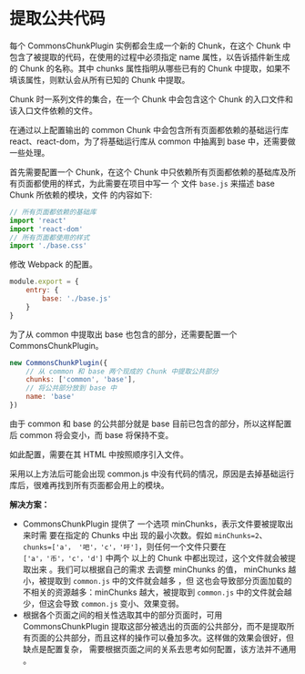 # 提取公共代码

每个 CommonsChunkPlugin 实例都会生成一个新的 Chunk，在这个 Chunk 中包含了被提取的代码，在使用的过程中必须指定 name 属性，以告诉插件新生成的 Chunk 的名称。其中 chunks 属性指明从哪些已有的 Chunk 中提取，如果不填该属性，则默认会从所有已知的 Chunk 中提取。

Chunk 时一系列文件的集合，在一个 Chunk 中会包含这个 Chunk 的入口文件和该入口文件依赖的文件。

在通过以上配置输出的 common Chunk 中会包含所有页面都依赖的基础运行库 react、react-dom，为了将基础运行库从 common 中抽离到 base 中，还需要做一些处理。

首先需要配置一个 Chunk，在这个 Chunk 中只依赖所有页面都依赖的基础库及所有页面都使用的样式，为此需要在项目中写一 个 文件 `base.js` 来描述 base Chunk 所依赖的模块，文件 的内容如下:

```js
// 所有页面都依赖的基础库
import 'react'
import 'react-dom'
// 所有页面都使用的样式
import './base.css'
```

修改 Webpack 的配置。

```js
module.export = {
    entry: {
        base: './base.js'
    }
}
```

为了从 common 中提取出 base 也包含的部分，还需要配置一个 CommonsChunkPlugin。

```js
new CommonsChunkPlugin({
	// 从 common 和 base 两个现成的 Chunk 中提取公共部分
    chunks: ['common', 'base'],
    // 将公共部分放到 base 中
    name: 'base'
})
```

由于 common 和 base 的公共部分就是 base 目前已包含的部分，所以这样配置后 common 将会变小，而 base 将保持不变。

如此配置，需要在其 HTML 中按照顺序引入文件。

采用以上方法后可能会出现 common.js 中没有代码的情况，原因是去掉基础运行库后，很难再找到所有页面都会用上的模块。

**解决方案：**

* CommonsChunkPlugin 提供了 一个选项 minChunks，表示文件要被提取出 来时需 要在指定的 Chunks 中出 现的最小次数。假如 `minChunks=2`、 `chunks=['a'， '吧'，'c'，'吁']`，则任何一个文件只要在 `['a'，'币'，'c'，'d']` 中两个 以上的 Chunk 中都出现过，这个文件就会被提取出来 。我们可以根据自己的需求 去调整 minChunks 的值， minChunks 越小，被提取到 `common.js` 中的文件就会越多 ，但 这也会导致部分页面加载的不相关的资源越多：minChunks 越大，被提取到 `common.js` 中的文件就会越少，但这会导致 `common.js` 变小、效果变弱。
* 根据各个页面之间的相关性选取其中的部分页面时，可用 CommonsChunkPlugin 提取这部分被选出的页面的公共部分，而不是提取所有页面的公共部分，而且这样的操作可以叠加多次。这样做的效果会很好，但缺点是配置复杂， 需要根据页面之间的关系去思考如何配置，该方法并不通用 。